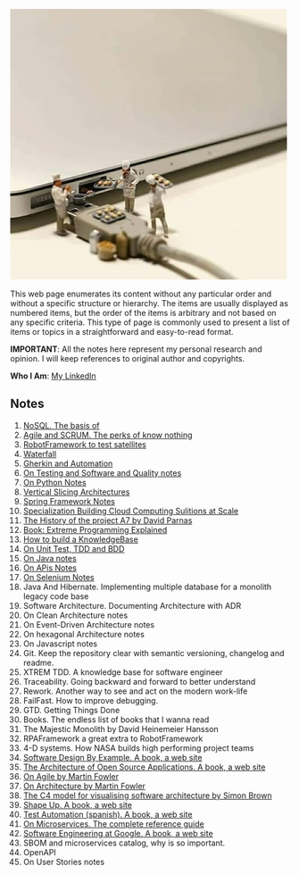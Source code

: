 ![](images/tech_and_bread.jpeg)

This web page enumerates its content without any particular order and without a specific structure or hierarchy. The items are usually displayed as numbered items, but the order of the items is arbitrary and not based on any specific criteria. This type of page is commonly used to present a list of items or topics in a straightforward and easy-to-read format.

**IMPORTANT**: All the notes here represent my personal research and opinion. I will keep references to original author and copyrights.

**Who I Am**: [My LinkedIn](https://www.linkedin.com/in/matiasmiguez/)

## Notes

1. [NoSQL. The basis of](/pages/1.nosql_the_basis_of.md)
2. [Agile and SCRUM. The perks of know nothing](/pages/2.agile-and-scrum.md)
3. [RobotFramework to test satellites](/pages/3.robotframework-to-test-satellites.md)
4. [Waterfall](/pages/4.waterfall.md)
5. [Gherkin and Automation](pages/5.gherkin_and_automation.md)
6. [On Testing and Software and Quality notes](/pages/6.on_testing_and_software_quality_notes.md)
7. [On Python Notes](/pages/7.on_python_notes.md)
8. [Vertical Slicing Architectures](/pages/8.vertical_slicing_architectures.md)
9. [Spring Framework Notes](/pages/9.spring_framework_notes.md)
10. [Specialization Building Cloud Computing Sulitions at Scale](/pages/10.specialization_building_cloud_computing_solutions_at_scale.md)
11. [The History of the project A7 by David Parnas](/pages/11.the_history_of_the_project_A7_by_David_Parnas.md)
12. [Book: Extreme Programming Explained](/pages/12.book_extreme_programming_explained.md)
13. [How to build a KnowledgeBase](/pages/13.how_to_build_a_knowledge_base.md)
14. [On Unit Test, TDD and BDD](/pages/14.on_unit_test_tdd_and_bdd.md)
15. [On Java notes](/pages/15.on_java_notes.md)
16. [On APis Notes](/pages/16.on_rest_api_notes.md)
17. [On Selenium Notes](/pages/17.on_selenium_notes.md)
18. Java And Hibernate. Implementing multiple database for a monolith legacy code base
19. Software Architecture. Documenting Architecture with ADR
20. On Clean Architecture notes
21. On Event-Driven Architecture notes
22. On hexagonal Architecture notes
22. On Javascript notes
23. Git. Keep the repository clear with semantic versioning, changelog and readme.
24. XTREM TDD. A knowledge base for software engineer
25. Traceability. Going backward and forward to better understand
26. Rework. Another way to see and act on the modern work-life
27. FailFast. How to improve debugging.
28. GTD. Getting Things Done
29. Books. The endless list of books that I wanna read
30. The Majestic Monolith by David Heinemeier Hansson
31. RPAFramework a great extra to RobotFramework
32. 4-D systems. How NASA builds high performing project teams
33. [Software Design By Example. A book, a web site](https://third-bit.com/sdxjs/)
34. [The Architecture of Open Source Applications. A book, a web site](http://aosabook.org/en/index.html)
35. [On Agile by Martin Fowler](https://martinfowler.com/agile.html)
36. [On Architecture by Martin Fowler](https://martinfowler.com/architecture/)
37. [The C4 model for visualising software architecture by Simon Brown](https://c4model.com/)
38. [Shape Up. A book, a web site](https://basecamp.com/shapeup)
39. [Test Automation (spanish). A book, a web site](https://nicopaez.gitbook.io/test-automation/)
40. [On Microservices. The complete reference guide](https://microservices.io/)
41. [Software Engineering at Google. A book, a web site](https://abseil.io/resources/swe-book)
42. SBOM and microservices catalog, why is so important.
43. OpenAPI
44. On User Stories notes
